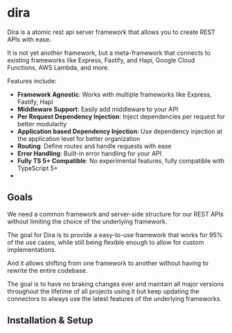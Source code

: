 # dira

Dira is a atomic rest api server framework that allows you to create REST APIs with ease.

It is not yet another framework, but a meta-framework that connects to existing frameworks like Express, Fastify, and Hapi, Google Cloud Functions, AWS Lambda, and more.

Features include:

- **Framework Agnostic**: Works with multiple frameworks like Express, Fastify, Hapi
- **Middleware Support**: Easily add middleware to your API
- **Per Request Dependency Injection**: Inject dependencies per request for better modularity
- **Application based Dependency Injection**: Use dependency injection at the application level for better organization
- **Routing**: Define routes and handle requests with ease
- **Error Handling**: Built-in error handling for your API
- **Fully TS 5+ Compatible**: No experimental features, fully compatible with TypeScript 5+
-

## Goals

We need a common framework and server-side structure for our REST APIs without limiting the choice of the underlying framework.

The goal for Dira is to provide a easy-to-use framework that works for 95% of the use cases, while still being flexible
enough to allow for custom implementations.

And it allows shifting from one framework to another without having to rewrite the entire codebase.

The goal is to have no braking changes ever and maintain all major versions throughout the lifetime of all projects
using it but keep updating the connectors to always use the latest features of the underlying frameworks.

## Installation & Setup
